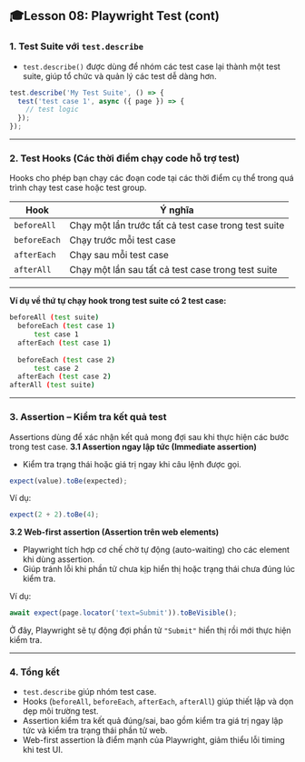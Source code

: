 ## 🎓Lesson 08: Playwright Test (cont)

### 1. Test Suite với `test.describe`

- `test.describe()` được dùng để nhóm các test case lại thành một test suite, giúp tổ chức và quản lý các test dễ dàng hơn.

```jsx
test.describe('My Test Suite', () => {
  test('test case 1', async ({ page }) => {
    // test logic
  });
});
```

---

### 2. Test Hooks (Các thời điểm chạy code hỗ trợ test)

Hooks cho phép bạn chạy các đoạn code tại các thời điểm cụ thể trong quá trình chạy test case hoặc test group.

| Hook | Ý nghĩa |
| --- | --- |
| `beforeAll` | Chạy một lần trước tất cả test case trong test suite |
| `beforeEach` | Chạy trước mỗi test case |
| `afterEach` | Chạy sau mỗi test case |
| `afterAll` | Chạy một lần sau tất cả test case trong test suite |

---

**Ví dụ về thứ tự chạy hook trong test suite có 2 test case:**

```bash
beforeAll (test suite)
  beforeEach (test case 1)
	  test case 1
  afterEach (test case 1)
  
  beforeEach (test case 2)
	  test case 2
  afterEach (test case 2)
afterAll (test suite)
```

---

### 3. Assertion – Kiểm tra kết quả test

Assertions dùng để xác nhận kết quả mong đợi sau khi thực hiện các bước trong test case.
**3.1 Assertion ngay lập tức (Immediate assertion)**

- Kiểm tra trạng thái hoặc giá trị ngay khi câu lệnh được gọi.

```jsx
expect(value).toBe(expected);
```

Ví dụ:

```jsx
expect(2 + 2).toBe(4);
```

**3.2 Web-first assertion (Assertion trên web elements)**

- Playwright tích hợp cơ chế chờ tự động (auto-waiting) cho các element khi dùng assertion.
- Giúp tránh lỗi khi phần tử chưa kịp hiển thị hoặc trạng thái chưa đúng lúc kiểm tra.

Ví dụ:

```jsx
await expect(page.locator('text=Submit')).toBeVisible();
```

Ở đây, Playwright sẽ tự động đợi phần tử `"Submit"` hiển thị rồi mới thực hiện kiểm tra.

---

### 4. Tổng kết

- `test.describe` giúp nhóm test case.
- Hooks (`beforeAll`, `beforeEach`, `afterEach`, `afterAll`) giúp thiết lập và dọn dẹp môi trường test.
- Assertion kiểm tra kết quả đúng/sai, bao gồm kiểm tra giá trị ngay lập tức và kiểm tra trạng thái phần tử web.
- Web-first assertion là điểm mạnh của Playwright, giảm thiểu lỗi timing khi test UI.
